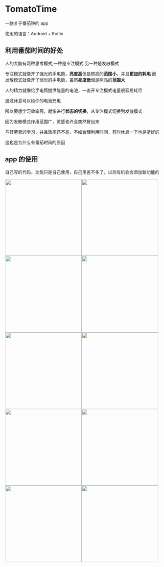 # TomatoTime

一款关于番茄钟的 app

使用的语言：Android + Kotlin 

## 利用番茄时间的好处

人的大脑有两种思考模式,一种是专注模式,另一种是发散模式

专注模式就像开了强光的手电筒，**亮度高**但是照亮的**范围小**，并且**更加的耗电**
而发散模式就像开了弱光的手电筒，虽然**亮度低**但是照亮的**范围大**

人的精力就像给手电筒提供能量的电池，一直开专注模式电量很容易耗尽

通过休息可以给你的电池充电

所以要想学习效率高，就像进行**状态的切换**，从专注模式切换到发散模式

因为发散模式作用范围广，灵感也许会突然冒出来

与其劳累的学习，并且效率还不高，不如合理利用时间，有时休息一下也是挺好的

这也是为什么有番茄时间的原因

## app 的使用

自己写的代码，功能只是自己使用，自己用差不多了，以后有机会会添加新功能的

<img src="https://user-images.githubusercontent.com/53370755/110311844-50185900-803f-11eb-9440-dd8ac0038fc6.png" width="250" ><img src="https://user-images.githubusercontent.com/53370755/110311965-75a56280-803f-11eb-8da9-01e65549868a.png" width="250" /><img src="https://user-images.githubusercontent.com/53370755/110312063-94a3f480-803f-11eb-83dd-f81998b8dbf1.png" width="250" /><img src="https://user-images.githubusercontent.com/53370755/110423574-3ed15a00-80dc-11eb-9b29-f0256f4647f6.png" width="250" /><img src="https://user-images.githubusercontent.com/53370755/110312378-f8c6b880-803f-11eb-9e5e-5c68ff739e5d.png" width="250" /><img src="https://user-images.githubusercontent.com/53370755/110312433-0a0fc500-8040-11eb-8662-16eced7d9717.png" width="250" /><img src="https://user-images.githubusercontent.com/53370755/110312472-1431c380-8040-11eb-8088-20aabd571d68.png" width="250" /><img src="https://user-images.githubusercontent.com/53370755/110312583-3fb4ae00-8040-11eb-84f7-df16c832b292.png" width="250" /><img src="https://user-images.githubusercontent.com/53370755/110313944-27459300-8042-11eb-9301-34d4b7cd5ec5.png" width="250" /><img src="https://user-images.githubusercontent.com/53370755/110312670-5955f580-8040-11eb-9c8d-2e7d5c311593.png" width="250" />
